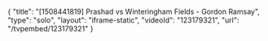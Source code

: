 {
    "title": "[1508441819] Prashad vs Winteringham Fields  - Gordon Ramsay",
    "type": "solo",
    "layout": "iframe-static",
    "videoId": "123179321",
    "url": "\/tvpembed\/123179321"
}